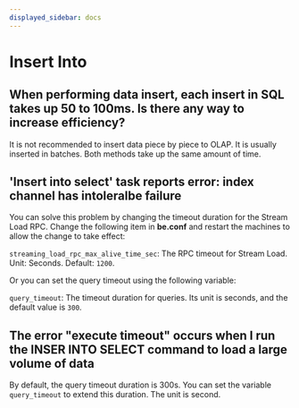 ```yaml
---
displayed_sidebar: docs
---
```


# Insert Into

## When performing data insert, each insert in SQL takes up 50 to 100ms. Is there any way to increase efficiency?

It is not recommended to insert data piece by piece to OLAP. It is usually inserted in batches. Both methods take up the same amount of time.

## 'Insert into select' task reports error: index channel has intoleralbe failure

You can solve this problem by changing the timeout duration for the Stream Load RPC. Change the following item in **be.conf** and restart the machines to allow the change to take effect:

`streaming_load_rpc_max_alive_time_sec`: The RPC timeout for Stream Load. Unit: Seconds. Default: `1200`.

Or you can set the query timeout using the following variable:

`query_timeout`: The timeout duration for queries. Its unit is seconds, and the default value is `300`.

## The error "execute timeout" occurs when I run the INSER INTO SELECT command to load a large volume of data

By default, the query timeout duration is 300s. You can set the variable `query_timeout` to extend this duration. The unit is second.
